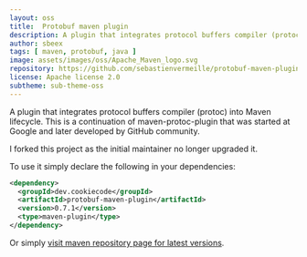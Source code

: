 ```yaml
---
layout: oss
title:  Protobuf maven plugin
description: A plugin that integrates protocol buffers compiler (protoc) into Maven lifecycle.
author: sbeex
tags: [ maven, protobuf, java ]
image: assets/images/oss/Apache_Maven_logo.svg
repository: https://github.com/sebastienvermeille/protobuf-maven-plugin
license: Apache license 2.0
subtheme: sub-theme-oss
---
```

A plugin that integrates protocol buffers compiler (protoc) into Maven lifecycle. This is a continuation of maven-protoc-plugin that was started at Google and later developed by GitHub community.

I forked this project as the initial maintainer no longer upgraded it.

To use it simply declare the following in your dependencies:

```xml
<dependency>
  <groupId>dev.cookiecode</groupId>
  <artifactId>protobuf-maven-plugin</artifactId>
  <version>0.7.1</version>
  <type>maven-plugin</type>
</dependency>
```

Or simply [visit maven repository page for latest versions](https://mvnrepository.com/artifact/dev.cookiecode/protobuf-maven-plugin).